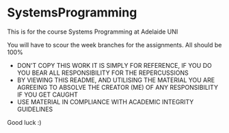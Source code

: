 # SystemsProgramming

This is for the course Systems Programming at Adelaide UNI

You will have to scour the week branches for the assignments. All should be 100%
- DON'T COPY THIS WORK IT IS SIMPLY FOR REFERENCE, IF YOU DO YOU BEAR ALL RESPONSIBILITY FOR THE REPERCUSSIONS
- BY VIEWING THIS README, AND UTILISING THE MATERIAL YOU ARE AGREEING TO ABSOLVE THE CREATOR (ME) OF ANY RESPONSIBILITY IF YOU GET CAUGHT
- USE MATERIAL IN COMPLIANCE WITH ACADEMIC INTEGRITY GUIDELINES

Good luck
:)
